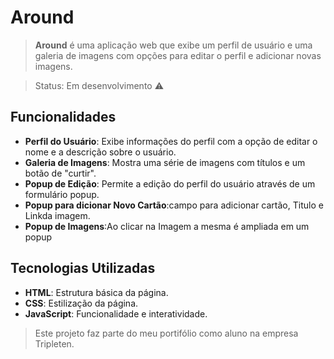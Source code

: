 # Around

> **Around** é uma aplicação web que exibe um perfil de usuário e uma galeria de imagens com opções para editar o perfil e adicionar novas imagens.

> Status: Em desenvolvimento ⚠️

## Funcionalidades

- **Perfil do Usuário**: Exibe informações do perfil com a opção de editar o nome e a descrição sobre o usuário.
- **Galeria de Imagens**: Mostra uma série de imagens com títulos e um botão de "curtir".
- **Popup de Edição**: Permite a edição do perfil do usuário através de um formulário popup.
- **Popup para dicionar Novo Cartão**:campo para adicionar cartão, Titulo e Linkda imagem.
- **Popup de Imagens**:Ao clicar na Imagem a mesma é ampliada em um popup

## Tecnologias Utilizadas

- **HTML**: Estrutura básica da página.
- **CSS**: Estilização da página.
- **JavaScript**: Funcionalidade e interatividade.

> Este projeto faz parte do meu portifólio como aluno na empresa Tripleten.
